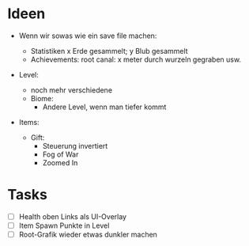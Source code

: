 # Ideen

- Wenn wir sowas wie ein save file machen:
  - Statistiken x Erde gesammelt; y Blub gesammelt
  - Achievements: root canal: x meter durch wurzeln gegraben usw.

- Level:
  - noch mehr verschiedene
  - Biome:
    - Andere Level, wenn man tiefer kommt

- Items:
  - Gift:
    - Steuerung invertiert
    - Fog of War
    - Zoomed In

# Tasks
* [ ] Health oben Links als UI-Overlay
* [ ] Item Spawn Punkte in Level
* [ ] Root-Grafik wieder etwas dunkler machen
